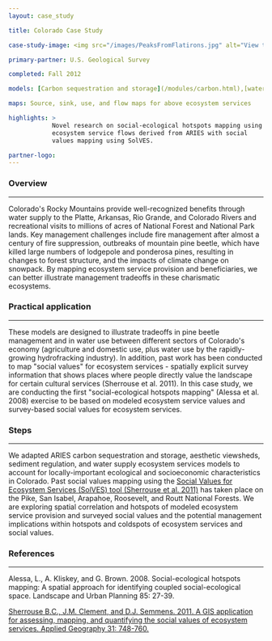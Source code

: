 ```yaml
---
layout: case_study

title: Colorado Case Study

case-study-image: <img src="/images/PeaksFromFlatirons.jpg" alt="View toward Roosevelt National Forest from The Flatirons, Boulder, Colorado" />

primary-partner: U.S. Geological Survey

completed: Fall 2012

models: [Carbon sequestration and storage](/modules/carbon.html),[water supply](/modules/water.html), [aesthetic viewsheds](/modules/aesth.html), [sediment regulation](/modules/soil.html)

maps: Source, sink, use, and flow maps for above ecosystem services

highlights: >
            Novel research on social-ecological hotspots mapping using
            ecosystem service flows derived from ARIES with social
            values mapping using SolVES.

partner-logo:
---
```

### Overview
-------------

Colorado's Rocky Mountains provide well-recognized benefits through
water supply to the Platte, Arkansas, Rio Grande, and Colorado Rivers
and recreational visits to millions of acres of National Forest and
National Park lands. Key management challenges include fire management
after almost a century of fire suppression, outbreaks of mountain pine
beetle, which have killed large numbers of lodgepole and ponderosa
pines, resulting in changes to forest structure, and the impacts of
climate change on snowpack. By mapping ecosystem service provision and
beneficiaries, we can better illustrate management tradeoffs in these
charismatic ecosystems.

### Practical application
--------------------------

These models are designed to illustrate tradeoffs in pine beetle
management and in water use between different sectors of Colorado's
economy (agriculture and domestic use, plus water use by the
rapidly-growing hydrofracking industry). In addition, past work has
been conducted to map "social values" for ecosystem services -
spatially explicit survey information that shows places where people
directly value the landscape for certain cultural services (Sherrouse
et al. 2011). In this case study, we are conducting the first
"social-ecological hotspots mapping" (Alessa et al. 2008) exercise to
be based on modeled ecosystem service values and survey-based social
values for ecosystem services.

### Steps
----------

We adapted ARIES carbon sequestration and storage, aesthetic
viewsheds, sediment regulation, and water supply ecosystem services
models to account for locally-important ecological and socioeconomic
characteristics in Colorado. Past social values mapping using the
[Social Values for Ecosystem Services (SolVES) tool (Sherrouse et al.
2011)](http://solves.cr.usgs.gov/) has taken place on the Pike, San
Isabel, Arapahoe, Roosevelt, and Routt National Forests. We are
exploring spatial correlation and hotspots of modeled ecosystem
service provision and surveyed social values and the potential
management implications within hotspots and coldspots of ecosystem
services and social values.

### References
--------------

Alessa, L., A. Kliskey, and G. Brown. 2008. Social-ecological
hotspots mapping: A spatial approach for identifying coupled
social-ecological space. Landscape and Urban Planning 85: 27-39.

[Sherrouse B.C., J.M. Clement, and D.J. Semmens. 2011. A GIS
application for assessing, mapping, and quantifying the social values
of ecosystem services. Applied Geography 31:
748-760.](http://solves.cr.usgs.gov/)
